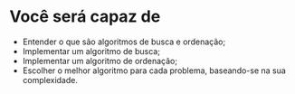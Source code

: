 # Você será capaz de

- Entender o que são algoritmos de busca e ordenação;
- Implementar um algoritmo de busca;
- Implementar um algoritmo de ordenação;
- Escolher o melhor algoritmo para cada problema, baseando-se na sua complexidade.
